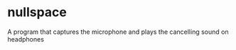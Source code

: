 nullspace
=========

A program that captures the microphone and plays the cancelling sound on headphones